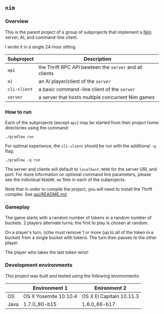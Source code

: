 ## `nim`

### Overview

This is the parent project of a group of subprojects that implement a [Nim](https://en.wikipedia.org/wiki/Nim) server, AI, and command-line client.

I wrote it in a single 24-hour sitting.

Subproject | Description
---------- | -----------
`api` | the Thrift RPC API bewteen the `server` and all clients
`ai` | an AI player/client of the `server`
`cli-client` | a basic command-line client of the `server`
`server` | a server that hosts multiple concurrent Nim games


### How to run

Each of the subprojects (except `api`) may be started from their project home directories 
using the command:

```
./gradlew run
```

For optimal experience, the `cli-client` should be run with the additional `-q` flag:

```
./gradlew -q run
```

The server and clients will default to `localhost:9090` for the server URL and port.  For more 
information on optional command line parameters, please see the individual `README.me` files
in each of the subprojects.

Note that in order to compile the project, you will need to install the
Thrift compiler.  See [api/README.md](api/README.md)

### Gameplay

The game starts with a random number of tokens in a random number of buckets.
2 players alternate turns; the first to play is chosen at random.

On a player's turn, (s)he must remove 1 or more (up to all of the token in a
bucket) from a single bucket with tokens.  The turn then passes to the other
player.

The player who takes the last token wins!


### Development environments

This project was built and tested using the following environments:

|      | Environment 1         | Enironment 2
| ---- | --------------------- | ------------------------ 
| OS   | OS X Yosemite 10.10.4 | OS X El Capitain 10.11.3 
| Java | 1.7.0_80-b15          | 1.8.0_66-b17             

